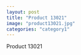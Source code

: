 ```yaml
---
layout: post
title: "Product 13021"
image: "product13021.jpg"
categories: "category1"
---
```

Product 13021
